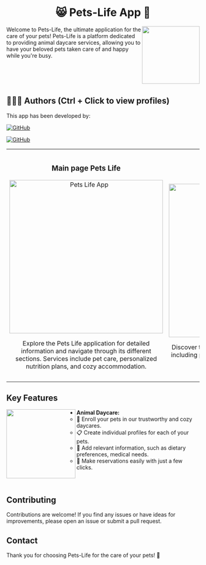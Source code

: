 <h1 align="center">😸 Pets-Life App 🐶</h1>
<img align="right" width="150" height="150" src="https://github.com/AlejandroDavidArzolaSaavedra/Pets-Life-App/assets/90756437/e99a04ea-6230-4b95-b405-8cd80c7c8d5f">
Welcome to Pets-Life, the ultimate application for the care of your pets! Pets-Life is a platform dedicated to providing animal daycare services, allowing you to have your beloved pets taken care of and happy while you're busy.<br><br><br><br><br>

## 🙆👨‍💻 Authors (Ctrl + Click to view profiles)
This app has been developed by:

[![GitHub](https://img.shields.io/badge/GitHub-Alejandro%20David%20Arzola%20Saavedra-red?style=flat-square&logo=github)](https://github.com/AlejandroDavidArzolaSaavedra)

[![GitHub](https://img.shields.io/badge/GitHub-Raamonvm8-blue?style=flat-square&logo=github)](https://github.com/Raamonvm8)

<table>
  <tr>
    <td width="50%">
      <h3 align="center">Main page Pets Life</h3>
      <div align="center">
        <img src="https://github.com/AlejandroDavidArzolaSaavedra/Pets-Life-App/assets/90756437/3dc8b94b-7ed1-4ed4-8c08-c31ce495cef9" width="400" alt="Pets Life App">
        <p>Explore the Pets Life application for detailed information and navigate through its different sections. Services include pet care, personalized nutrition plans, and cozy accommodation.</p>
      </div>
    </td>
    <td width="50%">
      <br>
      <h3 align="center">Pets Life Services</h3>
      <div align="center">
        <img src="https://github.com/AlejandroDavidArzolaSaavedra/Pets-Life-App/assets/90756437/e7f56bee-2d40-49bc-b74e-c2245db0addf" width="400" alt="Pets Life App">
        <br>
        <p>Discover the range of services offered by Pets Life, including pet care, personalized nutrition plans, and comfortable accommodation.</p>
        <p>   </p>
        <br>
      </div>
    </td>
  </tr>
</table>

## Key Features
<img align="left" width="180" height="180" src="https://github.com/AlejandroDavidArzolaSaavedra/Pets-Life-App/assets/90756437/5399660f-d522-4a69-a180-6fd16d46d75f"/>

- **Animal Daycare:**
  - 🏡 Enroll your pets in our trustworthy and cozy daycares.
  - 📋 Create individual profiles for each of your pets.
  - 🍖 Add relevant information, such as dietary preferences, medical needs.
  - 📅 Make reservations easily with just a few clicks.
<br><br><br>
## Contributing

Contributions are welcome! If you find any issues or have ideas for improvements, please open an issue or submit a pull request.

## Contact

Thank you for choosing Pets-Life for the care of your pets! 🐾
